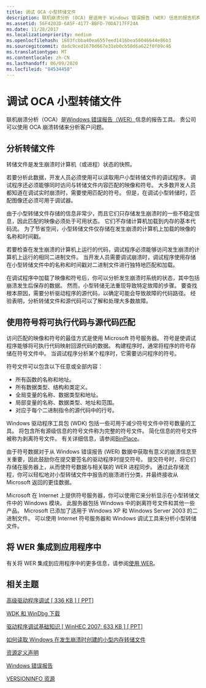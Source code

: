 ```yaml
---
title: 调试 OCA 小型转储文件
description: 联机崩溃分析 (OCA) 是适用于 Windows 错误报告 (WER) 信息的报告机构。 贵公司可以使用 OCA 崩溃转储来分析客户问题。
ms.assetid: 56F4202D-6A5F-4177-BBFD-70DA717FF24A
ms.date: 11/28/2017
ms.localizationpriority: medium
ms.openlocfilehash: 1603fcbba40ea6557eed1416bea56046644e86b3
ms.sourcegitcommit: dadc9ced1670d667e31eb0cb58d6a622f0f09c46
ms.translationtype: MT
ms.contentlocale: zh-CN
ms.lasthandoff: 06/09/2020
ms.locfileid: "84534458"
---
```

# <a name="debugging-oca-minidump-files"></a>调试 OCA 小型转储文件

联机崩溃分析（OCA）是[Windows 错误报告（WER）](https://docs.microsoft.com/windows/desktop/wer/windows-error-reporting)信息的报告工具。 贵公司可以使用 OCA 崩溃转储来分析客户问题。

## <a name="analyze-dump-files"></a>分析转储文件

转储文件是发生崩溃时计算机（或进程）状态的快照。

若要分析此数据，开发人员必须使用可以读取用户小型转储文件的调试程序。 调试程序还必须能够同时访问与转储文件内容匹配的映像和符号。 大多数开发人员都知道在调试实时崩溃时，需要使用匹配的符号。 但是，在调试小型转储时，匹配图像还必须可用于调试器。

由于小型转储文件存储的信息非常少，而且它们只存储发生崩溃时的一些不稳定信息，因此匹配的映像必须处于可用状态。 它们不存储计算机加载到内存的基本代码流。 为了节省空间，小型转储文件仅存储在发生崩溃的计算机上加载的映像的名称和时间戳。

若要检查在发生崩溃的计算机上运行的代码，调试程序必须能够访问发生崩溃的计算机上运行的相同二进制文件。 当开发人员需要调试崩溃时，调试程序使用存储在小型转储文件中的名称和时间戳对二进制文件进行独特地匹配和加载。

在调试程序中加载了映像和符号后，你可以分析发生崩溃时系统的状态，其中包括崩溃发生后保存的数据。 然而，小型转储无法重现导致特定故障的步骤。 要查找根本原因，需要分析驱动程序的源代码，以确定可能会导致故障的代码路径。 经验表明，分析转储文件和源代码可以了解和处理大多数故障。

## <a name="use-symbols-to-match-executable-code-with-source-code"></a>使用符号将可执行代码与源代码匹配

访问匹配的映像和符号的最佳方式是使用 Microsoft 符号服务器。 符号是使调试程序能够将可执行代码映射回源代码的数据。 构建程序时，通常将程序的符号存储在符号文件中。 当调试程序分析某个程序时，它需要访问程序的符号。

符号文件可以包含以下任意或全部内容：

- 所有函数的名称和地址。
- 所有数据类型、结构和类定义。
- 全局变量的名称、数据类型和地址。
- 局部变量的名称、数据类型、地址和范围。
- 对应于每个二进制指令的源代码中的行号。

Windows 驱动程序工具包 (WDK) 包括一些可用于减少符号文件中符号数量的工具。 将包含所有源级信息的符号文件称为完整的符号文件。 简化信息的符号文件被称为剥离符号文件。 有关详细信息，请参阅[BinPlace](https://docs.microsoft.com/windows-hardware/drivers/devtest/binplace)。

由于符号数据对于从 Windows 错误报告 (WER) 数据中获取有意义的崩溃信息至关重要，因此鼓励你在提交要签名的驱动程序时提交符号。 提交符号时，将它们存储在服务器上，从而使符号数据与相关联的 WER 进程同步。 通过此存储流程，你可以轻松地对小型转储文件中报告的崩溃进行分类，并最终接收从 Microsoft 返回的更佳数据。

Microsoft 在 Internet 上提供符号服务器，你可以使用它来分析显示在小型转储文件中的 Windows 模块。 此服务器包括 Windows 中的剥离符号文件和其他一些产品。 Microsoft 已添加了适用于 Windows XP 和 Windows Server 2003 的二进制文件。 可以使用 Internet 符号服务器和 Windows 调试工具来分析小型转储文件。

## <a name="integrate-wer-into-applications"></a>将 WER 集成到应用程序中

有关将 WER 集成到应用程序中的更多信息，请参阅[使用 WER](https://docs.microsoft.com/windows/desktop/wer/using-wer)。

## <a name="related-topics"></a>相关主题

[高级驱动程序调试 \[ 336 KB \] \[ PPT\]](https://download.microsoft.com/download/f/0/5/f05a42ce-575b-4c60-82d6-208d3754b2d6/adv-drv_debug.ppt)

[WDK 和 WinDbg 下载](https://docs.microsoft.com/windows-hardware/drivers/download-the-wdk)

[驱动程序调试基础知识 \[ WinHEC 2007; 633 KB \] \[ PPT\]](https://download.microsoft.com/download/a/f/d/afdfd50d-6eb9-425e-84e1-b4085a80e34e/dvr-t410_wh07.pptx)

[如何读取 Windows 在发生崩溃时创建的小型内存转储文件](https://support.microsoft.com/help/315263/how-to-read-the-small-memory-dump-file-that-is-created-by-windows-if-a)

[资源定义声明](https://docs.microsoft.com/windows/desktop/menurc/resource-definition-statements)

[Windows 错误报告](https://docs.microsoft.com/windows/desktop/wer/windows-error-reporting)

[VERSIONINFO 资源](https://docs.microsoft.com/windows/desktop/menurc/versioninfo-resource)
